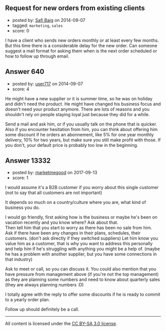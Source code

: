 ## Request for new orders from existing clients

- posted by: [Safi Baig](https://stackexchange.com/users/193016/safi-baig) on 2014-09-07
- tagged: `marketing`, `sales`
- score: 0

<p>I have a client who sends new orders monthly or at least every few months. But this time there is a considerable delay for the new order. Can someone suggest a mail format for asking them when is the next order scheduled or how to follow up through email.</p>



## Answer 640

- posted by: [user717](https://stackexchange.com/users/4995787/user717) on 2014-09-07
- score: 4

<p>He might have a new supplier or it is summer time, so he was on holiday and didn't need the product. He might have changed his business focus and doesn't need your product anymore. There are lots of reasons and you shouldn't rely on people staying loyal just because they did for a while.</p>

<p>Send a mail and ask him, or if you usually talk on the phone that is quicker. Also if you encounter hesitation from him, you can think about offering him some discount if he orders an abonnement, like 5% for one year monthly delivery, 10% for two years, but make sure you still make profit with those. If you don't, your default price is probably too low in the beginning.</p>



## Answer 13332

- posted by: [marketmegood](https://stackexchange.com/users/11755273/marketmegood) on 2017-09-13
- score: 1

<p>I would assume it's a B2B customer if you worry about this single customer (not to say that all customers are not important)</p>

<p>It depends so much on a country/culture where you are, what kind of business you do. </p>

<p>I would go friendly, first asking how is the business or maybe he's been on vacation recently and you know where? Ask about that.<br>
Then tell him that you start to worry as there has been no sale from him. Ask if there have been any changes in their plans, schedules, their customers. (don't ask directly if they switched suppliers)
Let him know you value him as a customer, that is why you want to address this personally and help him if he's struggling with anything you might be a help of. (maybe he has a problem with another supplier, but you have some connections in that industry)</p>

<p>Ask to meet or call, so you can discuss it. You could also mention that you have pressure from management above (if you're not the top management) as they are planning some numbers and need to know about quarterly sales (they are always planning numbers :D) </p>

<p>I totally agree with the reply to offer some discounts if he is ready to commit to a yearly order plan. </p>

<p>Follow up should definitely be a call. </p>




---

All content is licensed under the [CC BY-SA 3.0 license](https://creativecommons.org/licenses/by-sa/3.0/).
